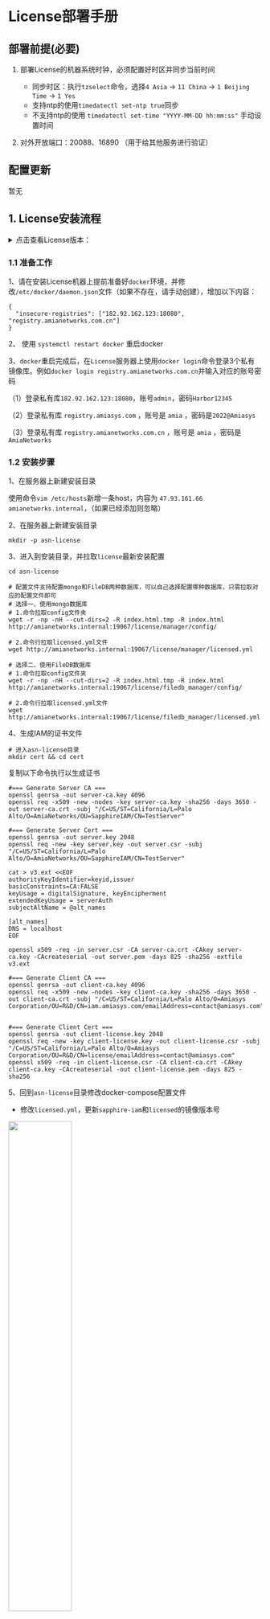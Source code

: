 # License部署手册

## 部署前提(必要)

1. 部署License的机器系统时钟，必须配置好时区并同步当前时间

   * 同步时区：执行`tzselect`命令，选择`4 Asia` -> `11 China` -> `1 Beijing Time` -> `1 Yes`
   * 支持ntp的使用`timedatectl set-ntp true`同步
   * 不支持ntp的使用 `timedatectl set-time "YYYY-MM-DD hh:mm:ss"` 手动设置时间

2. 对外开放端口：20088、16890 （用于给其他服务进行验证）

## 配置更新

暂无

## 1. License安装流程

<details>
<summary>点击查看License版本：</summary>


| 版本号         | 版本内容                                         | 其他依赖镜像                            |
|---------------| ----------- |----------------------------------------------|-----------------------------------|
| **V25.7.100** | - 普通用户不显示”创建人“搜索框<br/> - 修复根据”证书状态“筛选总数不对的问题 | sapphire.iam:25.6.2<br/>mongo:8.0 |
| **V25.7.101** | - 适配iam25.6.3<br/> - 配置文件增加mtls-enabled      | sapphire.iam:25.6.3<br/>mongo:8.0 |
| **v25.7.102** | - 支持数据库配置为FileDB<br/> - 修复证书列表排序问题<br> - 修复不能刷新token的问题     | sapphire.iam:25.6.4<br/>mongo:8.0（配置为FileDB时不依赖该镜像）|
| **v25.7.103** | - 修复刷新token失败的问题<br/> - 修复查看证书详情“应用限制”数不对的问题     | sapphire.iam:25.6.4<br/>mongo:8.0（配置为FileDB时不依赖该镜像）|
| **v25.7.104** | - 修复证书列表分页排序问题<br> - 修复激活时返回的“应用限制”数不对的问题     | sapphire.iam:25.6.4<br/>mongo:8.0（配置为FileDB时不依赖该镜像）|
| **v25.7.105** | - 优化激活证书过期时的返回<br>    | sapphire.iam:25.6.4<br/>mongo:8.0（配置为FileDB时不依赖该镜像）|
| **v25.7.106** | - 适配iam25.6.5<br>    | sapphire.iam:25.6.5<br/>mongo:8.0（配置为FileDB时不依赖该镜像）|
| **v25.7.107** | - 修复重启容器会重新进入引导页的问题<br> |  sapphire.iam:25.6.5<br/>mongo:8.0（配置为FileDB时不依赖该镜像）|

</details>

### 1.1 准备工作

1、请在安装License机器上提前准备好`docker`环境，并修改`/etc/docker/daemon.json`文件（如果不存在，请手动创建），增加以下内容：

```shell
{
  "insecure-registries": ["182.92.162.123:18080", "registry.amianetworks.com.cn"]
}
```

2、 使用 `systemctl restart docker` 重启docker

3、`docker`重启完成后，在`License`服务器上使用`docker login`命令登录3个私有镜像库。例如`docker login registry.amianetworks.com.cn`并输入对应的账号密码

（1）登录私有库`182.92.162.123:18080`，账号`admin`，密码`Harbor12345`

（2）登录私有库 `registry.amiasys.com` ，账号是 `amia` ，密码是`2022@Amiasys`

（3）登录私有库 `registry.amianetworks.com.cn` ，账号是 `amia` ，密码是`AmiaNetworks`

### 1.2 安装步骤

1、在服务器上新建安装目录

使用命令`vim /etc/hosts`新增一条host，内容为 `47.93.161.66 amianetworks.internal`，（如果已经添加则忽略）

2、在服务器上新建安装目录

```shell
mkdir -p asn-license
```

3、进入到安装目录，并拉取`license`最新安装配置

```shell
cd asn-license

# 配置文件支持配置mongo和FileDB两种数据库，可以自己选择配置哪种数据库，只需拉取对应的配置文件即可
# 选择一、使用mongo数据库
# 1.命令拉取config文件夹
wget -r -np -nH --cut-dirs=2 -R index.html.tmp -R index.html http://amianetworks.internal:19067/license/manager/config/

# 2.命令行拉取licensed.yml文件
wget http://amianetworks.internal:19067/license/manager/licensed.yml

# 选择二、使用FileDB数据库
# 1.命令拉取config文件夹
wget -r -np -nH --cut-dirs=2 -R index.html.tmp -R index.html http://amianetworks.internal:19067/license/filedb_manager/config/

# 2.命令行拉取licensed.yml文件
wget http://amianetworks.internal:19067/license/filedb_manager/licensed.yml
```

4、生成IAM的证书文件

```shell
# 进入asn-license目录
mkdir cert && cd cert
```

复制以下命令执行以生成证书

```shell
#=== Generate Server CA ===
openssl genrsa -out server-ca.key 4096
openssl req -x509 -new -nodes -key server-ca.key -sha256 -days 3650 -out server-ca.crt -subj "/C=US/ST=California/L=Palo Alto/O=AmiaNetworks/OU=SapphireIAM/CN=TestServer"

#=== Generate Server Cert ===
openssl genrsa -out server.key 2048
openssl req -new -key server.key -out server.csr -subj "/C=US/ST=California/L=Palo Alto/O=AmiaNetworks/OU=SapphireIAM/CN=TestServer"

cat > v3.ext <<EOF
authorityKeyIdentifier=keyid,issuer
basicConstraints=CA:FALSE
keyUsage = digitalSignature, keyEncipherment
extendedKeyUsage = serverAuth
subjectAltName = @alt_names

[alt_names]
DNS = localhost
EOF

openssl x509 -req -in server.csr -CA server-ca.crt -CAkey server-ca.key -CAcreateserial -out server.pem -days 825 -sha256 -extfile v3.ext

#=== Generate Client CA ===
openssl genrsa -out client-ca.key 4096
openssl req -x509 -new -nodes -key client-ca.key -sha256 -days 3650 -out client-ca.crt -subj "/C=US/ST=California/L=Palo Alto/O=Amiasys Corporation/OU=R&D/CN=iam.amiasys.com/emailAddress=contact@amiasys.com"


#=== Generate Client Cert ===
openssl genrsa -out client-license.key 2048
openssl req -new -key client-license.key -out client-license.csr -subj "/C=US/ST=California/L=Palo Alto/O=Amiasys Corporation/OU=R&D/CN=license/emailAddress=contact@amiasys.com"
openssl x509 -req -in client-license.csr -CA client-ca.crt -CAkey client-ca.key -CAcreateserial -out client-license.pem -days 825 -sha256
```

5、回到`asn-license`目录修改docker-compose配置文件

- 修改`licensed.yml`，更新`sapphire-iam`和`licensed`的镜像版本号 

<img src="./assets/license-version.png" style="width: 50%; height: auto;">

  ```yaml
  # Copyright 2025 Amiasys Corporation and/or its affiliates. All rights reserved.
  
  services:
    #省略其他配置...
      sapphire-iam:
      image: registry.amiasys.com/sapphire.iam:25.6.5  # 修改iam服务的版本号
      container_name: sapphire-iam
      privileged: true
      restart: always
      depends_on:
        - "asn-mdb"
      ports:
        - "17930:17930"
      volumes:
        - ./config/:/etc/sapphire/config/
        - ./cert/:/etc/sapphire/cert/
        - ./log/iam:/var/log/sapphire/
        - /etc/localtime:/etc/localtime
      networks:
        - license_network
  
    asn-licensed:
      image: registry.amianetworks.com.cn/asn-licensed:v25.7.107  # 修改license服务的版本号
      container_name: asn-licensed
      restart: always   # auto restart the container if it fails
      ports:
        - "20088:20088"
        - "16890:16890"
      depends_on:
        - "asn-mdb"
        - "sapphire-iam"
      volumes:
        - ./cert/:/etc/license/cert/
        - ./config:/etc/license/config/
        - ./log/license:/var/log/license/
        - /etc/localtime:/etc/localtime
      networks:
        - license_network
    #省略其他配置...
  
  ```

6、启动`License`容器

```shell
cd asn-license
docker compose -f licensed.yml up -d
```

7、查看License容器运行状态

```shell
docker ps -l
```

> 如果`STATUS`显示非`Up`状态，联系安装部署人员进行错误排查。

8、`License`进行更新时，先删除原来的`license`容器，然后修改容器镜像版本(**如果版本号未变，但镜像更新过，只需要`docker rm`删除本地原来的镜像即可**)，再重新启动容器

```shell
# 1.删除原来的license容器
docker compose -f licensed.yml down

# 2.修改licensed.yml文件，将asn-licensed的镜像版本修改为需要安装的版本

# 3.重新安装镜像
docker compose -f licensed.yml up -d
```

9、卸载License

(1) 仅卸载容器，保留历史数据，删除容器即可

```shell
docker compose -f licensed.yml down
```

(2) 纯净卸载，不保留历史数据

```shell
docker compose -f licensed.yml down
# 删除数据卷
docker volume rm license_mongo_data
# 删除安装目录和安装数据
rm -rf asn-license
```

### 1.3 Web管理平台

浏览器访问 `http://<ip>:16890`，按照引导程序进行配置管理员后登录

<img src="./assets/license-guide.png" style="width: 60%; height: auto;">

## 2. 开发接入License

<strong style="color: red;">步骤2 仅需开发人员阅览，测试人员请直接[跳到步骤3进行证书激活](#3-license激活验证)</strong>

### 2.1 gRPC接入

```protobuf
// Copyright 2025 Amiasys Corporation and/or its affiliates. All rights reserved.

syntax = "proto3";

option go_package = "./;license";

package license;


service LicenseManager {
  // Activate or validate a license
  rpc ActivateOrValidateLicense (License.ActivateRequest) returns (License.ActivateResponse);
}


// License related messages
message License {
  // Fixed field definitions
  message Application {
    message SwanFields {
      int32 swan_max_service_nodes = 1;   // the maximum number of service nodes
      int32 swan_max_clients = 2;         // the maximum number of clients
    }

    message ScarletteFields {
      int32 scar_max_monitoring_clients = 1; // the maximum number of monitoring clients
    }
  }

 
  message ActivateRequest {
    string license_key = 1;  // license key
    string device_id = 2;    // device id
  }

  // activate/validate license response
  message ActivateResponse {
    string license_key = 1;     // license key
    string application = 2;     // application name
    string license_type = 3;    // license type
    string create_time = 4;     // create time
    string expiration_time = 5; // expiration time
    string status = 6;          // status: active, inactive, expired
    string device_id = 7;       // device id

    // custom fields
    oneof custom_fields {
      Application.SwanFields      swan = 10; // SWAN-specific fields
      Application.ScarletteFields scarlette = 11; // Scarlette-specific fields
    }
  }
}

```

### 2.2 RESTful接入

发送请求

```shell
curl --location --request POST 'http://<ip>:16890/license/activate' \
--header 'Content-Type: application/json' \
--data-raw '{
    "licenseKey": "激活码",
    "deviceId": "设备唯一标识"
}'
```

响应返回证书信息如下：不同应用的激活返回的内容不同，目前是swan/scarlette：

```json
{
	"errCode": 0,
	"errMsg": "",
	"resp": {
		"licenseKey": "38ddc9d1780e",
		"application": "swan",
		"licenseType": "trial",
		"createTime": "2025-06-27 14:02:53",
		"expirationTime": "2025-07-04 14:02:28",
		"deviceId": "E10ADC3949BA59ABBE56E057F20F883E",
		"status": "active",
		"swan": {
			"swanMaxServiceNodes": 100,
			"swanMaxClients": 100
		}
	}
}
```

## 3. License激活验证

### 3.1 swan证书激活

step1: 通过license服务的web管理平台来创建swan的证书获得“激活码”。

<img src="./assets/license-swan-activate.png" style="width: 60%; height: auto;">

step2：然后在SWAN引导页的注册码输入框填入创建证书后获得的“激活码”来激活。

License界面变化如下：

<img src="./assets/license-activate.jpg" style="width: 60%; height: auto;">